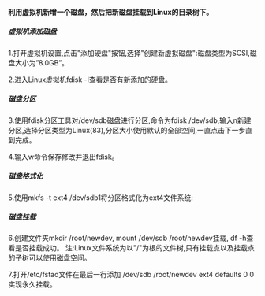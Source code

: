 #### 利用虚拟机新增一个磁盘，然后把新磁盘挂载到Linux的目录树下。

##### 虚拟机添加磁盘

1.打开虚拟机设置,点击"添加硬盘"按钮,选择"创建新虚拟磁盘":磁盘类型为SCSI,磁盘大小为”8.0GB”。

2.进入Linux虚拟机fdisk -l查看是否有新添加的硬盘。

##### 磁盘分区

3.使用fdisk分区工具对/dev/sdb磁盘进行分区,命令为fdisk /dev/sdb,输入n新建分区,选择分区类型为Linux(83),分区大小使用默认的全部空间,一直点击下一步直到完成。

4.输入w命令保存修改并退出fdisk。

##### 磁盘格式化

5.使用mkfs -t ext4 /dev/sdb1将分区格式化为ext4文件系统:

##### 磁盘挂载

6.创建文件夹mkdir /root/newdev, mount /dev/sdb /root/newdev挂载, df -h查看是否挂载成功。
注:Linux文件系统为以"/"为根的文件树,只有挂载点以及挂载点的子树可以使用磁盘空间。

7.打开/etc/fstad文件在最后一行添加 /dev/sdb /root/newdev ext4 defaults 0 0实现永久挂载。

